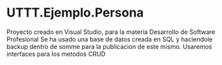 # UTTT.Ejemplo.Persona
Proyecto creado en Visual Studio, para la materia Desarrollo de Software Profesional
Se ha usado una base de datos creada en SQL y haciendole backup dentro de somme para la publicacion de este mismo.
Usaremos interfaces para los metodos CRUD
